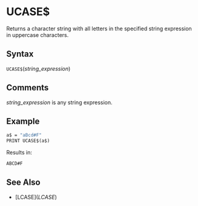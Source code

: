 # UCASE$

Returns a character string with all letters in the specified string expression in uppercase characters.

## Syntax

`UCASE$`(*string_expression*)

## Comments

*string_expression* is any string expression.

## Example

```vb
a$ = "aBcd#F"
PRINT UCASE$(a$)
```

Results in:

```txt
ABCD#F
```

## See Also

- [LCASE$](LCASE$)
